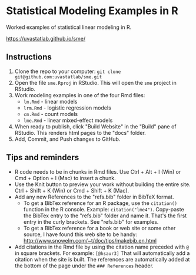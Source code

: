 # Statistical Modeling Examples in R

Worked examples of statistical linear modeling in R. 

https://uvastatlab.github.io/sme/

## Instructions

1. Clone the repo to your computer: `git clone git@github.com:uvastatlab/sme.git`
2. Open the file `sme.Rproj` in RStudio. This will open the `sme` project in RStudio.
3. Work modeling examples in one of the four Rmd files:
    + `lm.Rmd` - linear models
    + `lrm.Rmd` - logistic regression models
    + `cm.Rmd` - count models
    + `lme.Rmd` - linear mixed-effect models
4. When ready to publish, click "Build Website" in the "Build" pane of RStudio. This renders html pages to the "docs" folder.
5. Add, Commit, and Push changes to GitHub.

## Tips and reminders

- R code needs to be in chunks in Rmd files. Use Ctrl + Alt + I (Win) or Cmd + Option + I (Mac) to insert a chunk.
- Use the Knit button to preview your work without building the entire site. Ctrl + Shift + K (Win) or Cmd + Shift + K (Mac).
- Add any new References to the "refs.bib" folder in BibTeX format.
    + To get a BibTex reference for an R package, use the `citation()` function in the R console. Example: `citation("lme4")`. Copy-paste the BibTex entry to the "refs.bib" folder and name it. That's the first entry in the curly brackets. See "refs.bib" for examples.
    + To get a BibTex reference for a book or web site or some other source, I have found this web site to be handy: http://www.snowelm.com/~t/doc/tips/makebib.en.html
- Add citations in the Rmd file by using the citation name preceded with `@` in square brackets. For example: `[@hsaur3]` That will automatically add a citation when the site is built. The references are automatically added at the bottom of the page under the `### References` header.
